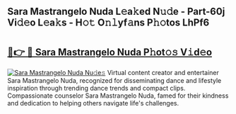 ## Sara Mastrangelo Nuda L𝚎a𝚔ed N𝚞𝚍e - Part-60j Vi𝚍𝚎o L𝚎a𝚔s - H𝚘𝚝 O𝚗𝚕yf𝚊ns P𝚑𝚘tos LhPf6

# <h2><a href="http://kf3125.oniu.top/?m=Sara+Mastrangelo+Nuda">🔗👉 🔴 Sara Mastrangelo Nuda P𝚑ot𝚘𝚜 V𝚒d𝚎o</a></h2>

[![Sara Mastrangelo Nuda Nu𝚍e𝚜](https://i.imgur.com/0qMVB7G.gif)](http://kf3125.oniu.top/?m=Sara+Mastrangelo+Nuda)
Virtual content creator and entertainer Sara Mastrangelo Nuda, recognized for disseminating dance and lifestyle inspiration through trending dance trends and compact clips. Compassionate counselor Sara Mastrangelo Nuda, famed for their kindness and dedication to helping others navigate life's challenges.  
